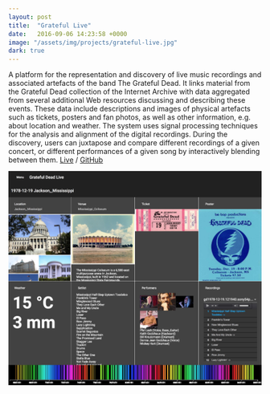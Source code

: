 ```yaml
---
layout: post
title:  "Grateful Live"
date:   2016-09-06 14:23:58 +0000
image: "/assets/img/projects/grateful-live.jpg"
dark: true
---
```


A platform for the representation and discovery of live music recordings and associated artefacts of the band The Grateful Dead. It links material from the Grateful Dead collection of the Internet Archive with data aggregated from several additional Web resources discussing and describing these events. These data include descriptions and images of physical artefacts such as tickets, posters and fan photos, as well as other information, e.g. about location and weather. The system uses signal processing techniques for the analysis and alignment of the digital recordings. During the discovery, users can juxtapose and compare different recordings of a given concert, or different performances of a given song by interactively blending between them.
<a href="https://grateful-dead-live.github.io" target="blank">Live</a>
/
<a href="https://github.com/grateful-dead-live" target="blank">GitHub</a>

<img src="/assets/img/projects/grateful-live.jpg" />
